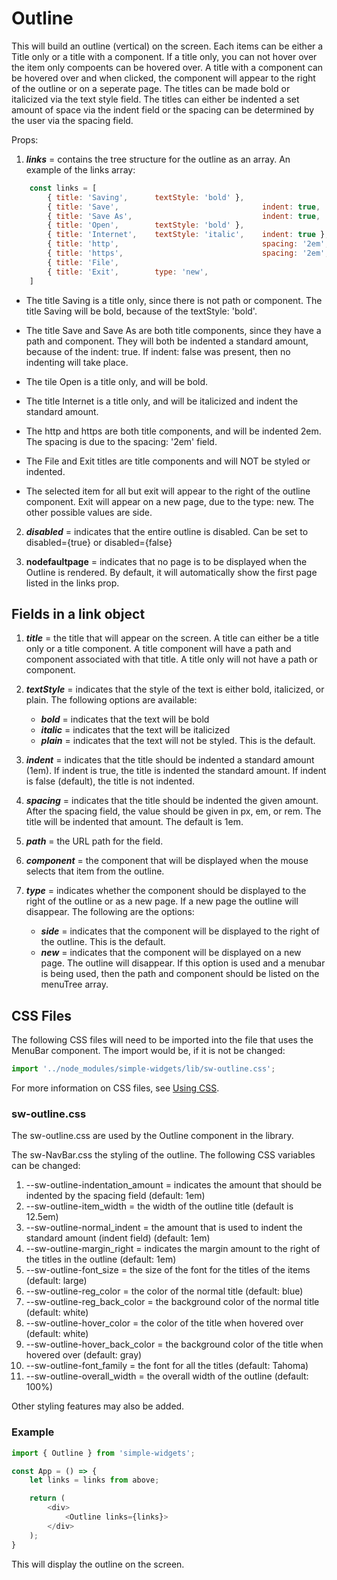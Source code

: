 # Outline

This will build an outline (vertical) on the screen.  Each items can be either a Title only or a title with a component.  If a title only, you can not hover over the item only compoents can be hovered over.  A title with a component can be hovered over and when clicked, the component will appear to the right of the outline or on a seperate page.  The titles can be made bold or italicized via the text style field.  The titles can either be indented a set amount of space via the indent field or the spacing can be determined by the user via the spacing field.  

Props:

1.  ***links*** = contains the tree structure for the outline as an array.  An example of the links array:
```js
    const links = [
        { title: 'Saving',      textStyle: 'bold' },
        { title: 'Save',                                indent: true,   path: '/save',      component: () => <Save></Save> },
        { title: 'Save As',                             indent: true,   path: '/saveas',    component: () => <SaveAs></SaveAs> },
        { title: 'Open',        textStyle: 'bold' },
        { title: 'Internet',    textStyle: 'italic',    indent: true },
        { title: 'http',                                spacing: '2em', path: '/insecure',  component: () => <Http></Http> },
        { title: 'https',                               spacing: '2em', path: '/secure',    component: () => <Https></Https> },
        { title: 'File',                                                path: '/file',      component: () => <File></File> }
        { title: 'Exit',        type: 'new',                            path: '/exit',      component: () => <Exit></Exit> },
    ]
```
- The title Saving is a title only, since there is not path or component.  The title Saving will be bold, because of the textStyle: 'bold'.

- The title Save and Save As are both title components, since they have a path and component.  They will both be indented a standard amount, because of the indent: true.  If indent: false was present, then no indenting will take place.

- The tile Open is a title only, and will be bold.

- The title Internet is a title only, and will be italicized and indent the standard amount.

- The http and https are both title components, and will be indented 2em.  The spacing is due to the spacing: '2em' field.

- The File and Exit titles are title components and will NOT be styled or indented.

- The selected item for all but exit will appear to the right of the outline component.  Exit will appear on a new page, due to the type: new.  The other possible values are side.

2. ***disabled*** = indicates that the entire outline is disabled.  Can be set to disabled={true} or disabled={false}

3. **nodefaultpage** = indicates that no page is to be displayed when the Outline is rendered.  By default, it will automatically show the first page listed in the links prop.


## Fields in a link object

1. ***title*** = the title that will appear on the screen.  A title can either be a title only or a title component.  A title component will have a path and component associated with that title.  A title only will not have a path or component.

2. ***textStyle*** = indicates that the style of the text is either bold, italicized, or plain.  The following options are available:
    - ***bold*** = indicates that the text will be bold
    - ***italic*** = indicates that the text will be italicized
    - ***plain*** = indicates that the text will not be styled.  This is the default.

3. ***indent*** = indicates that the title should be indented a standard amount (1em).  If indent is true, the title is indented the standard amount.  If indent is false (default), the title is not indented.

4. ***spacing*** = indicates that the title should be indented the given amount.  After the spacing field, the value should be given in px, em, or rem.  The title will be indented that amount.  The default is 1em.

5. ***path*** = the URL path for the field.

6. ***component*** = the component that will be displayed when the mouse selects that item from the outline.

7. ***type*** = indicates whether the component should be displayed to the right of the outline or as a new page.  If a new page the outline will disappear.  The following are the options:
    - ***side*** = indicates that the component will be displayed to the right of the outline.  This is the default.
    - ***new*** = indicates that the component will be displayed on a new page.  The outline will disappear.  If this option is used and a menubar is being used, then the path and component should be listed on the menuTree array.



## CSS Files

The following CSS files will need to be imported into the file that uses the MenuBar component.  The import would be, if it is not be changed:

```javascript
import '../node_modules/simple-widgets/lib/sw-outline.css';
```

For more information on CSS files, see [Using CSS](./UsingCSS.md).


### sw-outline.css

The sw-outline.css are used by the Outline component in the library.  

The sw-NavBar.css the styling of the outline.  The following CSS variables can be changed:

1. --sw-outline-indentation_amount = indicates the amount that should be indented by the spacing field (default: 1em)
2. --sw-outline-item_width = the width of the outline title (default is 12.5em)
3. --sw-outline-normal_indent = the amount that is used to indent the standard amount (indent field) (default: 1em)
4. --sw-outline-margin_right = indicates the margin amount to the right of the titles in the outline (default: 1em)
5. --sw-outline-font_size = the size of the font for the titles of the items (default: large)
6. --sw-outline-reg_color = the color of the normal title (default: blue)
7. --sw-outline-reg_back_color = the background color of the normal title (default: white)
8. --sw-outline-hover_color = the color of the title when hovered over (default: white)
9. --sw-outline-hover_back_color = the background color of the title when hovered over (default: gray)
10. --sw-outline-font_family = the font for all the titles (default: Tahoma)
11. --sw-outline-overall_width = the overall width of the outline (default: 100%)

Other styling features may also be added.

### Example

```js
import { Outline } from 'simple-widgets';

const App = () => {
    let links = links from above;

    return (
        <div>
            <Outline links={links}>
        </div>
    );
}

```

This will display the outline on the screen.

